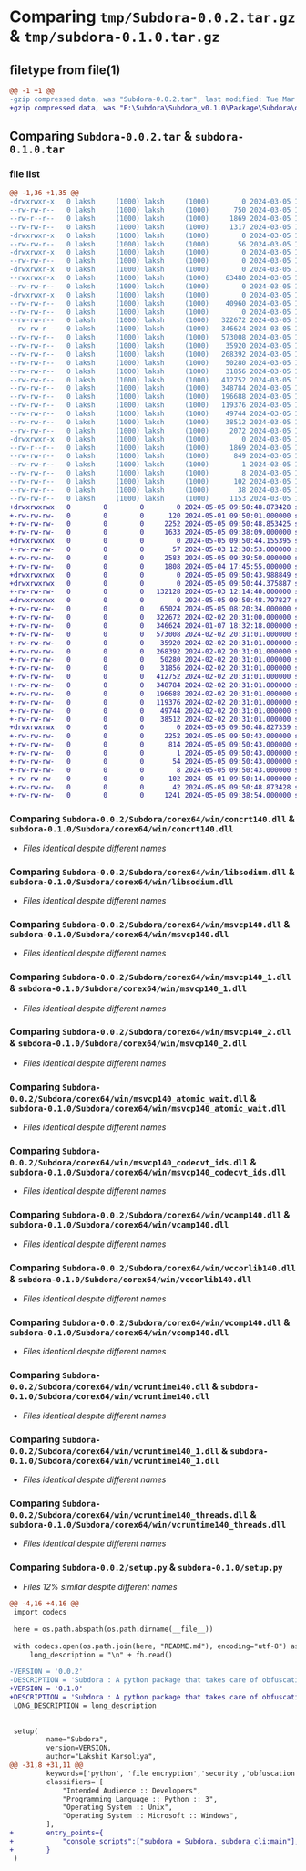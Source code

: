 # Comparing `tmp/Subdora-0.0.2.tar.gz` & `tmp/subdora-0.1.0.tar.gz`

## filetype from file(1)

```diff
@@ -1 +1 @@
-gzip compressed data, was "Subdora-0.0.2.tar", last modified: Tue Mar  5 15:24:43 2024, max compression
+gzip compressed data, was "E:\Subdora\Subdora_v0.1.0\Package\Subdora\dist\.tmp-sd9arspo\subdora-0.1.0.tar", last modified: Sun May  5 09:50:48 2024, max compression
```

## Comparing `Subdora-0.0.2.tar` & `subdora-0.1.0.tar`

### file list

```diff
@@ -1,36 +1,35 @@
-drwxrwxr-x   0 laksh     (1000) laksh     (1000)        0 2024-03-05 15:24:43.747931 Subdora-0.0.2/
--rw-rw-r--   0 laksh     (1000) laksh     (1000)      750 2024-03-05 14:46:14.000000 Subdora-0.0.2/MANIFEST.in
--rw-r--r--   0 laksh     (1000) laksh     (1000)     1869 2024-03-05 15:24:43.747931 Subdora-0.0.2/PKG-INFO
--rw-rw-r--   0 laksh     (1000) laksh     (1000)     1317 2024-03-05 15:24:03.000000 Subdora-0.0.2/README.md
-drwxrwxr-x   0 laksh     (1000) laksh     (1000)        0 2024-03-05 15:24:43.743931 Subdora-0.0.2/Subdora/
--rw-rw-r--   0 laksh     (1000) laksh     (1000)       56 2024-03-05 14:46:06.000000 Subdora-0.0.2/Subdora/__init__.py
-drwxrwxr-x   0 laksh     (1000) laksh     (1000)        0 2024-03-05 15:24:43.743931 Subdora-0.0.2/Subdora/corex64/
--rw-rw-r--   0 laksh     (1000) laksh     (1000)        0 2024-03-05 14:46:06.000000 Subdora-0.0.2/Subdora/corex64/__init__.py
-drwxrwxr-x   0 laksh     (1000) laksh     (1000)        0 2024-03-05 15:24:43.743931 Subdora-0.0.2/Subdora/corex64/linux/
--rwxrwxr-x   0 laksh     (1000) laksh     (1000)    63480 2024-03-05 14:46:06.000000 Subdora-0.0.2/Subdora/corex64/linux/Subdora.so
--rw-rw-r--   0 laksh     (1000) laksh     (1000)        0 2024-03-05 14:46:06.000000 Subdora-0.0.2/Subdora/corex64/linux/__init__.py
-drwxrwxr-x   0 laksh     (1000) laksh     (1000)        0 2024-03-05 15:24:43.747931 Subdora-0.0.2/Subdora/corex64/win/
--rw-rw-r--   0 laksh     (1000) laksh     (1000)    40960 2024-03-05 14:46:06.000000 Subdora-0.0.2/Subdora/corex64/win/Subdora.dll
--rw-rw-r--   0 laksh     (1000) laksh     (1000)        0 2024-03-05 14:46:06.000000 Subdora-0.0.2/Subdora/corex64/win/__init__.py
--rw-rw-r--   0 laksh     (1000) laksh     (1000)   322672 2024-03-05 14:46:06.000000 Subdora-0.0.2/Subdora/corex64/win/concrt140.dll
--rw-rw-r--   0 laksh     (1000) laksh     (1000)   346624 2024-03-05 14:46:06.000000 Subdora-0.0.2/Subdora/corex64/win/libsodium.dll
--rw-rw-r--   0 laksh     (1000) laksh     (1000)   573008 2024-03-05 14:46:06.000000 Subdora-0.0.2/Subdora/corex64/win/msvcp140.dll
--rw-rw-r--   0 laksh     (1000) laksh     (1000)    35920 2024-03-05 14:46:06.000000 Subdora-0.0.2/Subdora/corex64/win/msvcp140_1.dll
--rw-rw-r--   0 laksh     (1000) laksh     (1000)   268392 2024-03-05 14:46:06.000000 Subdora-0.0.2/Subdora/corex64/win/msvcp140_2.dll
--rw-rw-r--   0 laksh     (1000) laksh     (1000)    50280 2024-03-05 14:46:06.000000 Subdora-0.0.2/Subdora/corex64/win/msvcp140_atomic_wait.dll
--rw-rw-r--   0 laksh     (1000) laksh     (1000)    31856 2024-03-05 14:46:06.000000 Subdora-0.0.2/Subdora/corex64/win/msvcp140_codecvt_ids.dll
--rw-rw-r--   0 laksh     (1000) laksh     (1000)   412752 2024-03-05 14:46:06.000000 Subdora-0.0.2/Subdora/corex64/win/vcamp140.dll
--rw-rw-r--   0 laksh     (1000) laksh     (1000)   348784 2024-03-05 14:46:06.000000 Subdora-0.0.2/Subdora/corex64/win/vccorlib140.dll
--rw-rw-r--   0 laksh     (1000) laksh     (1000)   196688 2024-03-05 14:46:06.000000 Subdora-0.0.2/Subdora/corex64/win/vcomp140.dll
--rw-rw-r--   0 laksh     (1000) laksh     (1000)   119376 2024-03-05 14:46:06.000000 Subdora-0.0.2/Subdora/corex64/win/vcruntime140.dll
--rw-rw-r--   0 laksh     (1000) laksh     (1000)    49744 2024-03-05 14:46:06.000000 Subdora-0.0.2/Subdora/corex64/win/vcruntime140_1.dll
--rw-rw-r--   0 laksh     (1000) laksh     (1000)    38512 2024-03-05 14:46:06.000000 Subdora-0.0.2/Subdora/corex64/win/vcruntime140_threads.dll
--rw-rw-r--   0 laksh     (1000) laksh     (1000)     2072 2024-03-05 15:12:27.000000 Subdora-0.0.2/Subdora/subdora.py
-drwxrwxr-x   0 laksh     (1000) laksh     (1000)        0 2024-03-05 15:24:43.747931 Subdora-0.0.2/Subdora.egg-info/
--rw-r--r--   0 laksh     (1000) laksh     (1000)     1869 2024-03-05 15:24:43.000000 Subdora-0.0.2/Subdora.egg-info/PKG-INFO
--rw-rw-r--   0 laksh     (1000) laksh     (1000)      849 2024-03-05 15:24:43.000000 Subdora-0.0.2/Subdora.egg-info/SOURCES.txt
--rw-rw-r--   0 laksh     (1000) laksh     (1000)        1 2024-03-05 15:24:43.000000 Subdora-0.0.2/Subdora.egg-info/dependency_links.txt
--rw-rw-r--   0 laksh     (1000) laksh     (1000)        8 2024-03-05 15:24:43.000000 Subdora-0.0.2/Subdora.egg-info/top_level.txt
--rw-rw-r--   0 laksh     (1000) laksh     (1000)      102 2024-03-05 14:46:34.000000 Subdora-0.0.2/project.toml
--rw-rw-r--   0 laksh     (1000) laksh     (1000)       38 2024-03-05 15:24:43.747931 Subdora-0.0.2/setup.cfg
--rw-rw-r--   0 laksh     (1000) laksh     (1000)     1153 2024-03-05 14:47:52.000000 Subdora-0.0.2/setup.py
+drwxrwxrwx   0        0        0        0 2024-05-05 09:50:48.873428 subdora-0.1.0/
+-rw-rw-rw-   0        0        0      120 2024-05-01 09:50:01.000000 subdora-0.1.0/MANIFEST.in
+-rw-rw-rw-   0        0        0     2252 2024-05-05 09:50:48.853425 subdora-0.1.0/PKG-INFO
+-rw-rw-rw-   0        0        0     1633 2024-05-05 09:38:09.000000 subdora-0.1.0/README.md
+drwxrwxrwx   0        0        0        0 2024-05-05 09:50:44.155395 subdora-0.1.0/Subdora/
+-rw-rw-rw-   0        0        0       57 2024-05-03 12:30:53.000000 subdora-0.1.0/Subdora/__init__.py
+-rw-rw-rw-   0        0        0     2583 2024-05-05 09:39:50.000000 subdora-0.1.0/Subdora/_subdora.py
+-rw-rw-rw-   0        0        0     1808 2024-05-04 17:45:55.000000 subdora-0.1.0/Subdora/_subdora_cli.py
+drwxrwxrwx   0        0        0        0 2024-05-05 09:50:43.988849 subdora-0.1.0/Subdora/corex64/
+drwxrwxrwx   0        0        0        0 2024-05-05 09:50:44.375887 subdora-0.1.0/Subdora/corex64/linux/
+-rw-rw-rw-   0        0        0   132128 2024-05-03 12:14:40.000000 subdora-0.1.0/Subdora/corex64/linux/Subdora.so
+drwxrwxrwx   0        0        0        0 2024-05-05 09:50:48.797827 subdora-0.1.0/Subdora/corex64/win/
+-rw-rw-rw-   0        0        0    65024 2024-05-05 08:20:34.000000 subdora-0.1.0/Subdora/corex64/win/Subdora.dll
+-rw-rw-rw-   0        0        0   322672 2024-02-02 20:31:00.000000 subdora-0.1.0/Subdora/corex64/win/concrt140.dll
+-rw-rw-rw-   0        0        0   346624 2024-01-07 18:32:18.000000 subdora-0.1.0/Subdora/corex64/win/libsodium.dll
+-rw-rw-rw-   0        0        0   573008 2024-02-02 20:31:01.000000 subdora-0.1.0/Subdora/corex64/win/msvcp140.dll
+-rw-rw-rw-   0        0        0    35920 2024-02-02 20:31:01.000000 subdora-0.1.0/Subdora/corex64/win/msvcp140_1.dll
+-rw-rw-rw-   0        0        0   268392 2024-02-02 20:31:01.000000 subdora-0.1.0/Subdora/corex64/win/msvcp140_2.dll
+-rw-rw-rw-   0        0        0    50280 2024-02-02 20:31:01.000000 subdora-0.1.0/Subdora/corex64/win/msvcp140_atomic_wait.dll
+-rw-rw-rw-   0        0        0    31856 2024-02-02 20:31:01.000000 subdora-0.1.0/Subdora/corex64/win/msvcp140_codecvt_ids.dll
+-rw-rw-rw-   0        0        0   412752 2024-02-02 20:31:01.000000 subdora-0.1.0/Subdora/corex64/win/vcamp140.dll
+-rw-rw-rw-   0        0        0   348784 2024-02-02 20:31:01.000000 subdora-0.1.0/Subdora/corex64/win/vccorlib140.dll
+-rw-rw-rw-   0        0        0   196688 2024-02-02 20:31:01.000000 subdora-0.1.0/Subdora/corex64/win/vcomp140.dll
+-rw-rw-rw-   0        0        0   119376 2024-02-02 20:31:01.000000 subdora-0.1.0/Subdora/corex64/win/vcruntime140.dll
+-rw-rw-rw-   0        0        0    49744 2024-02-02 20:31:01.000000 subdora-0.1.0/Subdora/corex64/win/vcruntime140_1.dll
+-rw-rw-rw-   0        0        0    38512 2024-02-02 20:31:01.000000 subdora-0.1.0/Subdora/corex64/win/vcruntime140_threads.dll
+drwxrwxrwx   0        0        0        0 2024-05-05 09:50:48.827339 subdora-0.1.0/Subdora.egg-info/
+-rw-rw-rw-   0        0        0     2252 2024-05-05 09:50:43.000000 subdora-0.1.0/Subdora.egg-info/PKG-INFO
+-rw-rw-rw-   0        0        0      814 2024-05-05 09:50:43.000000 subdora-0.1.0/Subdora.egg-info/SOURCES.txt
+-rw-rw-rw-   0        0        0        1 2024-05-05 09:50:43.000000 subdora-0.1.0/Subdora.egg-info/dependency_links.txt
+-rw-rw-rw-   0        0        0       54 2024-05-05 09:50:43.000000 subdora-0.1.0/Subdora.egg-info/entry_points.txt
+-rw-rw-rw-   0        0        0        8 2024-05-05 09:50:43.000000 subdora-0.1.0/Subdora.egg-info/top_level.txt
+-rw-rw-rw-   0        0        0      102 2024-05-01 09:50:14.000000 subdora-0.1.0/project.toml
+-rw-rw-rw-   0        0        0       42 2024-05-05 09:50:48.873428 subdora-0.1.0/setup.cfg
+-rw-rw-rw-   0        0        0     1241 2024-05-05 09:38:54.000000 subdora-0.1.0/setup.py
```

### Comparing `Subdora-0.0.2/Subdora/corex64/win/concrt140.dll` & `subdora-0.1.0/Subdora/corex64/win/concrt140.dll`

 * *Files identical despite different names*

### Comparing `Subdora-0.0.2/Subdora/corex64/win/libsodium.dll` & `subdora-0.1.0/Subdora/corex64/win/libsodium.dll`

 * *Files identical despite different names*

### Comparing `Subdora-0.0.2/Subdora/corex64/win/msvcp140.dll` & `subdora-0.1.0/Subdora/corex64/win/msvcp140.dll`

 * *Files identical despite different names*

### Comparing `Subdora-0.0.2/Subdora/corex64/win/msvcp140_1.dll` & `subdora-0.1.0/Subdora/corex64/win/msvcp140_1.dll`

 * *Files identical despite different names*

### Comparing `Subdora-0.0.2/Subdora/corex64/win/msvcp140_2.dll` & `subdora-0.1.0/Subdora/corex64/win/msvcp140_2.dll`

 * *Files identical despite different names*

### Comparing `Subdora-0.0.2/Subdora/corex64/win/msvcp140_atomic_wait.dll` & `subdora-0.1.0/Subdora/corex64/win/msvcp140_atomic_wait.dll`

 * *Files identical despite different names*

### Comparing `Subdora-0.0.2/Subdora/corex64/win/msvcp140_codecvt_ids.dll` & `subdora-0.1.0/Subdora/corex64/win/msvcp140_codecvt_ids.dll`

 * *Files identical despite different names*

### Comparing `Subdora-0.0.2/Subdora/corex64/win/vcamp140.dll` & `subdora-0.1.0/Subdora/corex64/win/vcamp140.dll`

 * *Files identical despite different names*

### Comparing `Subdora-0.0.2/Subdora/corex64/win/vccorlib140.dll` & `subdora-0.1.0/Subdora/corex64/win/vccorlib140.dll`

 * *Files identical despite different names*

### Comparing `Subdora-0.0.2/Subdora/corex64/win/vcomp140.dll` & `subdora-0.1.0/Subdora/corex64/win/vcomp140.dll`

 * *Files identical despite different names*

### Comparing `Subdora-0.0.2/Subdora/corex64/win/vcruntime140.dll` & `subdora-0.1.0/Subdora/corex64/win/vcruntime140.dll`

 * *Files identical despite different names*

### Comparing `Subdora-0.0.2/Subdora/corex64/win/vcruntime140_1.dll` & `subdora-0.1.0/Subdora/corex64/win/vcruntime140_1.dll`

 * *Files identical despite different names*

### Comparing `Subdora-0.0.2/Subdora/corex64/win/vcruntime140_threads.dll` & `subdora-0.1.0/Subdora/corex64/win/vcruntime140_threads.dll`

 * *Files identical despite different names*

### Comparing `Subdora-0.0.2/setup.py` & `subdora-0.1.0/setup.py`

 * *Files 12% similar despite different names*

```diff
@@ -4,16 +4,16 @@
 import codecs
 
 here = os.path.abspath(os.path.dirname(__file__))
 
 with codecs.open(os.path.join(here, "README.md"), encoding="utf-8") as fh:
     long_description = "\n" + fh.read()
 
-VERSION = '0.0.2' 
-DESCRIPTION = 'Subdora : A python package that takes care of obfuscation and encryption of buisness logic.'
+VERSION = '0.1.0' 
+DESCRIPTION = 'Subdora : A python package that takes care of obfuscation of python scripts'
 LONG_DESCRIPTION = long_description
 
 
 setup(
         name="Subdora", 
         version=VERSION,
         author="Lakshit Karsoliya",
@@ -31,8 +31,11 @@
         keywords=['python', 'file encryption','security','obfuscation'],
         classifiers= [
             "Intended Audience :: Developers",
             "Programming Language :: Python :: 3",
             "Operating System :: Unix",
             "Operating System :: Microsoft :: Windows",
         ],
+        entry_points={
+            "console_scripts":["subdora = Subdora._subdora_cli:main"],
+        }
 )
```

